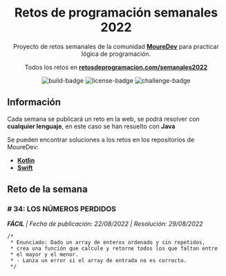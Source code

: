 <div align="center">

# Retos de programación semanales 2022

Proyecto de retos semanales de la comunidad **[MoureDev](https://moure.dev)** 
para practicar lógica de programación.

Todos los retos en **[retosdeprogramacion.com/semanales2022](https://retosdeprogramacion.com/semanales2022)**

![build-badge]
![license-badge]
![challenge-badge]

</div>

## Información

Cada semana se publicará un reto en la web, se podrá resolver con **cualquier lenguaje**, en este caso se han resuelto con **Java**

Se pueden encontrar soluciones a los retos en los repositorios de MoureDev: 

- **[Kotlin](https://github.com/mouredev/Weekly-Challenge-2022-Kotlin)**
- **[Swift](https://github.com/mouredev/Weekly-Challenge-2022-Swift)**


## Reto de la semana

### # 34: LOS NÚMEROS PERDIDOS
***FÁCIL** | Fecha de publicación: 22/08/2022 | Resolución: 29/08/2022*

````
/*
 * Enunciado: Dado un array de enteros ordenado y sin repetidos, 
 * crea una función que calcule y retorne todos los que faltan entre
 * el mayor y el menor.
 * - Lanza un error si el array de entrada no es correcto.
 */
````

[build-badge]: https://img.shields.io/github/workflow/status/ElliotLuque/retos-java-2022/Testing
[license-badge]: https://img.shields.io/github/license/ElliotLuque/retos-java-2022
[challenge-badge]: https://img.shields.io/endpoint?url=https://gist.githubusercontent.com/ElliotLuque/877b28319e86c7acc17d3116177a6a04/raw/badge.json